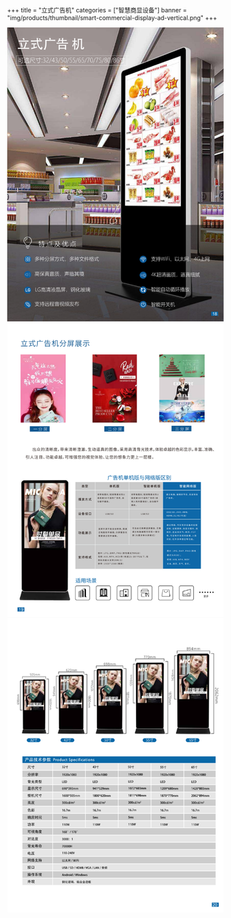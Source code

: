 +++
title = "立式广告机"
categories = ["智慧商显设备"]
banner = "img/products/thumbnail/smart-commercial-display-ad-vertical.png"
+++

![alt](25.png)
![alt](26.png)
![alt](27.png)

